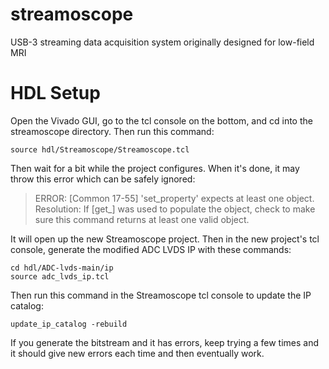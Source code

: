 # streamoscope
USB-3 streaming data acquisition system originally designed for low-field MRI

# HDL Setup
Open the Vivado GUI, go to the tcl console on the bottom, and cd into the streamoscope directory. Then run this command:

```
source hdl/Streamoscope/Streamoscope.tcl
```

Then wait for a bit while the project configures. When it's done, it may throw this error which can be safely ignored:

>ERROR: [Common 17-55] 'set_property' expects at least one object.
Resolution: If [get_<value>] was used to populate the object, check to make sure this command returns at least one valid object.

It will open up the new Streamoscope project. Then in the new project's tcl console, generate the modified ADC LVDS IP with these commands:

```
cd hdl/ADC-lvds-main/ip
source adc_lvds_ip.tcl
```

Then run this command in the Streamoscope tcl console to update the IP catalog:

```
update_ip_catalog -rebuild
```

If you generate the bitstream and it has errors, keep trying a few times and it should give new errors each time and then eventually work. 
